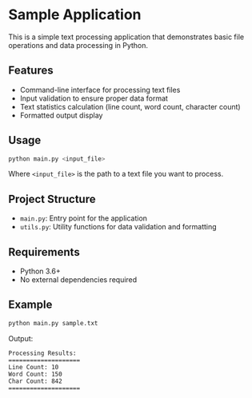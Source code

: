# Sample Application

This is a simple text processing application that demonstrates basic file operations and data processing in Python.

## Features

- Command-line interface for processing text files
- Input validation to ensure proper data format
- Text statistics calculation (line count, word count, character count)
- Formatted output display

## Usage

```bash
python main.py <input_file>
```

Where `<input_file>` is the path to a text file you want to process.

## Project Structure

- `main.py`: Entry point for the application
- `utils.py`: Utility functions for data validation and formatting

## Requirements

- Python 3.6+
- No external dependencies required

## Example

```bash
python main.py sample.txt
```

Output:
```
Processing Results:
====================
Line Count: 10
Word Count: 150
Char Count: 842
====================
```
